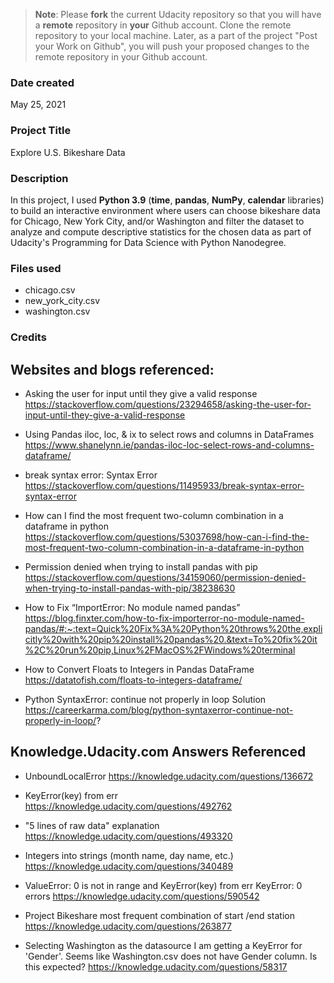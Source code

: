 >**Note**: Please **fork** the current Udacity repository so that you will have a **remote** repository in **your** Github account. Clone the remote repository to your local machine. Later, as a part of the project "Post your Work on Github", you will push your proposed changes to the remote repository in your Github account.

### Date created
May 25, 2021

### Project Title
Explore U.S. Bikeshare Data

### Description
In this project, I used **Python 3.9** (**time**, **pandas**, **NumPy**, **calendar** libraries) to build an interactive environment where users can choose bikeshare data for Chicago, New York City, and/or Washington and filter the dataset to analyze and compute descriptive statistics for the chosen data as part of Udacity's Programming for Data Science with Python Nanodegree.

### Files used
- chicago.csv
- new_york_city.csv
- washington.csv

### Credits
## Websites and blogs referenced:

- Asking the user for input until they give a valid response
https://stackoverflow.com/questions/23294658/asking-the-user-for-input-until-they-give-a-valid-response

- Using Pandas iloc, loc, & ix to select rows and columns in DataFrames
https://www.shanelynn.ie/pandas-iloc-loc-select-rows-and-columns-dataframe/

- break syntax error: Syntax Error
https://stackoverflow.com/questions/11495933/break-syntax-error-syntax-error

- How can I find the most frequent two-column combination in a dataframe in python
https://stackoverflow.com/questions/53037698/how-can-i-find-the-most-frequent-two-column-combination-in-a-dataframe-in-python

- Permission denied when trying to install pandas with pip
https://stackoverflow.com/questions/34159060/permission-denied-when-trying-to-install-pandas-with-pip/38238630

- How to Fix “ImportError: No module named pandas”
https://blog.finxter.com/how-to-fix-importerror-no-module-named-pandas/#:~:text=Quick%20Fix%3A%20Python%20throws%20the,explicitly%20with%20pip%20install%20pandas%20.&text=To%20fix%20it%2C%20run%20pip,Linux%2FMacOS%2FWindows%20terminal

- How to Convert Floats to Integers in Pandas DataFrame
https://datatofish.com/floats-to-integers-dataframe/

- Python SyntaxError: continue not properly in loop Solution
https://careerkarma.com/blog/python-syntaxerror-continue-not-properly-in-loop/?

## Knowledge.Udacity.com Answers Referenced

- UnboundLocalError
https://knowledge.udacity.com/questions/136672

- KeyError(key) from err
https://knowledge.udacity.com/questions/492762

- "5 lines of raw data" explanation
https://knowledge.udacity.com/questions/493320

- Integers into strings (month name, day name, etc.)
https://knowledge.udacity.com/questions/340489

- ValueError: 0 is not in range and KeyError(key) from err KeyError: 0 errors
https://knowledge.udacity.com/questions/590542

- Project Bikeshare most frequent combination of start /end station
https://knowledge.udacity.com/questions/263877

- Selecting Washington as the datasource I am getting a KeyError for 'Gender'. Seems like Washington.csv does not have Gender column. Is this expected?
https://knowledge.udacity.com/questions/58317
